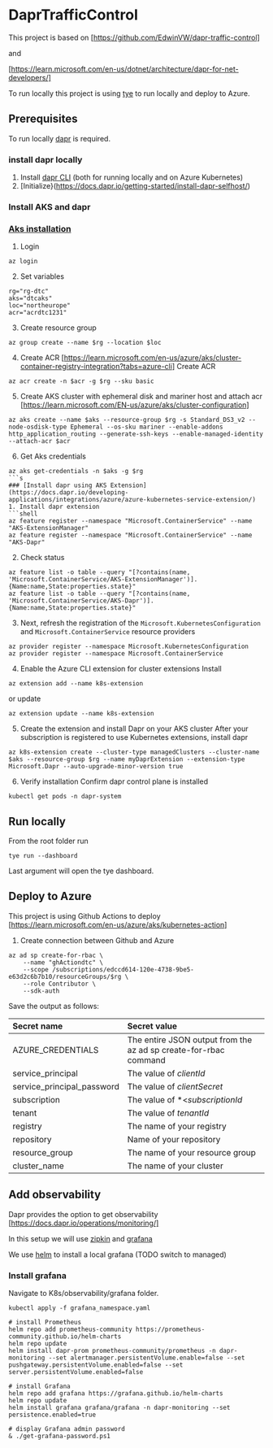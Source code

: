 # DaprTrafficControl

This project is based on [https://github.com/EdwinVW/dapr-traffic-control]

and

[https://learn.microsoft.com/en-us/dotnet/architecture/dapr-for-net-developers/]

To run locally this project is using [tye](https://github.com/dotnet/tye) to run locally and deploy to Azure.

## Prerequisites
To run locally [dapr](https://docs.dapr.io/getting-started) is required.

### install dapr locally
1. Install [dapr CLI](https://docs.dapr.io/getting-started/install-dapr-cli/) (both for running locally and on Azure Kubernetes)
2. [Initialize}(https://docs.dapr.io/getting-started/install-dapr-selfhost/)

### Install AKS and dapr
### [Aks installation](https://docs.dapr.io/operations/hosting/kubernetes/cluster/setup-aks/)

1. Login
```shell
az login
```
2. Set variables
```shell
rg="rg-dtc"
aks="dtcaks"
loc="northeurope"
acr="acrdtc1231"
```
3. Create resource group
```shell
az group create --name $rg --location $loc
```
4. Create ACR 
[https://learn.microsoft.com/en-us/azure/aks/cluster-container-registry-integration?tabs=azure-cli]
Create ACR
```shell
az acr create -n $acr -g $rg --sku basic
```
5. Create AKS cluster with ephemeral disk and mariner host and attach acr
[https://learn.microsoft.com/EN-us/azure/aks/cluster-configuration]
```shell
az aks create --name $aks --resource-group $rg -s Standard_DS3_v2 --node-osdisk-type Ephemeral --os-sku mariner --enable-addons http_application_routing --generate-ssh-keys --enable-managed-identity --attach-acr $acr
```
6. Get Aks credentials
```shell
az aks get-credentials -n $aks -g $rg
```s
### [Install dapr using AKS Extension](https://docs.dapr.io/developing-applications/integrations/azure/azure-kubernetes-service-extension/)
1. Install dapr extension
```shell
az feature register --namespace "Microsoft.ContainerService" --name "AKS-ExtensionManager"
az feature register --namespace "Microsoft.ContainerService" --name "AKS-Dapr"
```
2. Check status
```shell
az feature list -o table --query "[?contains(name, 'Microsoft.ContainerService/AKS-ExtensionManager')].{Name:name,State:properties.state}"
az feature list -o table --query "[?contains(name, 'Microsoft.ContainerService/AKS-Dapr')].{Name:name,State:properties.state}"
```
3. Next, refresh the registration of the `Microsoft.KubernetesConfiguration` and `Microsoft.ContainerService` resource providers
```shell
az provider register --namespace Microsoft.KubernetesConfiguration
az provider register --namespace Microsoft.ContainerService
```
4. Enable the Azure CLI extension for cluster extensions
Install
```shell
az extension add --name k8s-extension
```
or update
```shell
az extension update --name k8s-extension
```
5. Create the extension and install Dapr on your AKS cluster
After your subscription is registered to use Kubernetes extensions, install dapr
```shell
az k8s-extension create --cluster-type managedClusters --cluster-name $aks --resource-group $rg --name myDaprExtension --extension-type Microsoft.Dapr --auto-upgrade-minor-version true
```
6. Verify installation
Confirm dapr control plane is installed
```shell
kubectl get pods -n dapr-system
```
## Run locally
From the root folder run
```shell
tye run --dashboard
```
Last argument will open the tye dashboard.

## Deploy to Azure
This project is using Github Actions to deploy
[https://learn.microsoft.com/en-us/azure/aks/kubernetes-action]

1. Create connection between Github and Azure
```shell
az ad sp create-for-rbac \
    --name "ghActiondtc" \
    --scope /subscriptions/edccd614-120e-4738-9be5-e63d2c6b7b10/resourceGroups/$rg \
    --role Contributor \
    --sdk-auth
```
Save the output as follows:

| Secret name | Secret value |
| :---------- | :----------- |
| AZURE_CREDENTIALS | The entire JSON output from the az ad sp create-for-rbac command |
| service_principal | The value of *clientId* |
| service_principal_password | The value of *clientSecret* |
| subscription | The value of *<*subscriptionId* |
| tenant | The value of *tenantId* |
| registry | The name of your registry |
| repository | Name of your repository |
| resource_group | The name of your resource group |
| cluster_name | The name of your cluster |


## Add observability
Dapr provides the option to get observability [https://docs.dapr.io/operations/monitoring/]

In this setup we will use [zipkin](https://docs.dapr.io/operations/monitoring/tracing/zipkin/) and [grafana](https://docs.dapr.io/operations/monitoring/metrics/grafana/)

We use [helm](https://learn.microsoft.com/en-us/azure/aks/quickstart-helm?tabs=azure-cli) to install a local grafana (TODO switch to managed)

### Install grafana
Navigate to K8s/observability/grafana folder.

```shell
kubectl apply -f grafana_namespace.yaml

# install Prometheus
helm repo add prometheus-community https://prometheus-community.github.io/helm-charts
helm repo update
helm install dapr-prom prometheus-community/prometheus -n dapr-monitoring --set alertmanager.persistentVolume.enable=false --set pushgateway.persistentVolume.enabled=false --set server.persistentVolume.enabled=false

# install Grafana
helm repo add grafana https://grafana.github.io/helm-charts
helm repo update
helm install grafana grafana/grafana -n dapr-monitoring --set persistence.enabled=true

# display Grafana admin password
& ./get-grafana-password.ps1
```
